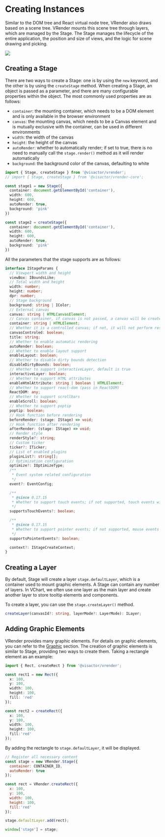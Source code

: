 # Creating Instances

Similar to the DOM tree and React virtual node tree, VRender also draws based on a scene tree. VRender mounts this scene tree through layers, which are managed by the Stage. The Stage manages the lifecycle of the entire application, the position and size of views, and the logic for scene drawing and picking.

![](https://lf9-dp-fe-cms-tos.byteorg.com/obj/bit-cloud/vrender/stage-tree.png)

## Creating a Stage

There are two ways to create a Stage: one is by using the `new` keyword, and the other is by using the `createStage` method. When creating a Stage, an object is passed as a parameter, and there are many configurable properties within the object. The most commonly used properties are as follows:

- `container`: the mounting container, which needs to be a DOM element and is only available in the browser environment
- `canvas`: the mounting canvas, which needs to be a Canvas element and is mutually exclusive with the container, can be used in different environments
- `width`: the width of the canvas
- `height`: the height of the canvas
- `autoRender`: whether to automatically render; if set to true, there is no need to manually call the `stage.render()` method as it will render automatically
- `background`: the background color of the canvas, defaulting to white

```ts
import { Stage, createStage } from '@visactor/vrender';
// import { Stage, createStage } from '@visactor/vrender-core';

const stage1 = new Stage({
  container: document.getElementById('container'),
  width: 600,
  height: 600,
  autoRender: true,
  background: 'pink'
})

const stage2 = createStage({
  container: document.getElementById('container'),
  width: 600,
  height: 600,
  autoRender: true,
  background: 'pink'
})
```

All the parameters that the stage supports are as follows:

```ts
interface IStageParams {
  // Viewport width and height
  viewBox: IBoundsLike;
  // Total width and height
  width: number;
  height: number;
  dpr: number;
  // Stage background
  background: string | IColor;
  // External canvas
  canvas: string | HTMLCanvasElement;
  // Canvas container, if canvas is not passed, a canvas will be created in the container
  container: string | HTMLElement;
  // Whether it is a controlled canvas; if not, it will not perform resize operations or modify the canvas style
  canvasControled: boolean;
  title: string;
  // Whether to enable automatic rendering
  autoRender: boolean;
  // Whether to enable layout support
  enableLayout: boolean;
  // Whether to disable dirty bounds detection
  disableDirtyBounds: boolean;
  // Whether to support interactiveLayer, default is true
  interactiveLayer: boolean;
  // Whether to support HTML attributes
  enableHtmlAttribute: string | boolean | HTMLElement;
  // Whether to support react-dom (pass in ReactDOM)
  ReactDOM: any;
  // Whether to support scrollbars
  enableScroll: boolean;
  // Whether to support poptip
  poptip: boolean;
  // Hook function before rendering
  beforeRender: (stage: IStage) => void;
  // Hook function after rendering
  afterRender: (stage: IStage) => void;
  // Render style
  renderStyle?: string;
  // Custom ticker
  ticker?: ITicker;
  // List of enabled plugins
  pluginList?: string[];
  // Optimization configuration
  optimize?: IOptimizeType;
  /**
   * Event system related configuration
   */
  event?: EventConfig;

  /**
   * @since 0.17.15
   * Whether to support touch events; if not supported, touch events will not be listened to
   */
  supportsTouchEvents?: boolean;

  /**
   * @since 0.17.15
   * Whether to support pointer events; if not supported, mouse events will be listened to
   */
  supportsPointerEvents?: boolean;

  context?: IStageCreateContext;
}
```

## Creating a Layer

By default, Stage will create a layer `stage.defaultLayer`, which is a container used to mount graphic elements. A Stage can contain any number of layers. In VChart, we often use one layer as the main layer and create another layer to store tooltip elements and components.

To create a layer, you can use the `stage.createLayer()` method.

```ts
createLayer(canvasId?: string, layerMode?: LayerMode): ILayer;
```

## Adding Graphic Elements

VRender provides many graphic elements. For details on graphic elements, you can refer to the [Graphic](./Graphic) section. The creation of graphic elements is similar to Stage, providing two ways to create them. Taking a rectangle element as an example:

```ts
import { Rect, createRect } from '@visactor/vrender';

const rect1 = new Rect({
  x: 100,
  y: 100,
  width: 100,
  height: 100,
  fill: 'red'
});

const rect2 = createRect({
  x: 100,
  y: 100,
  width: 100,
  height: 100,
  fill:'red'
});
```

By adding the rectangle to `stage.defaultLayer`, it will be displayed.

```javascript livedemo template=vrender
// Register all necessary content
const stage = new VRender.Stage({
  container: CONTAINER_ID,
  autoRender: true
});

const rect = VRender.createRect({
  x: 100,
  y: 100,
  width: 100,
  height: 100,
  fill:'red'
});

stage.defaultLayer.add(rect);

window['stage'] = stage;
```
